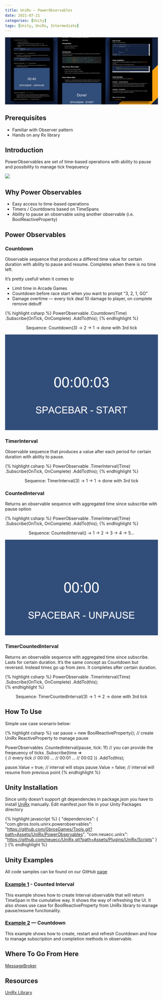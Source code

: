 ```yaml
---
title: UniRx — PowerObservables
date: 2021-07-21
categories: [Unity]
tags: [Unity, UniRx, Intermediate]
---
```


<img src="/assets/img/posts/power-observables/01.webp"/>

## Prerequisites
- Familiar with Observer pattern
- Hands on any Rx library

## Introduction
PowerObservables are set of time-based operations with ability to pause and possibility to manage tick freqeuency

<img src="/assets/img/posts/power-observables/02.png"/>

## Why Power Observables
- Easy access to time-based operations
- Timers / Countdowns based on TimeSpans
- Ability to pause an observable using another observable (i.e. BoolReactiveProperty)

## Power Observables

### Countdown
Observable sequence that produces a differed time value for certain duration with ability to pause and resume. Completes when there is no time left.

It’s pretty usefull when it comes to
- Limit time in Arcade Games
- Countdown before race start when you want to prompt “3, 2, 1, GO”
- Damage overtime — every tick deal 10 damage to player, on complete remove debuff

{% highlight csharp %}
PowerObservable
	.Countdown(Time)
	.Subscribe(OnTick, OnComplete)
	.AddTo(this);
{% endhighlight %}

<center>

Sequence: Countdown(3) → 2 → 1 → done with 3rd tick

</center>

<img src="/assets/img/posts/power-observables/03.gif"/>

### TimerInterval 
Observable sequence that produces a value after each period for certain duration with ability to pause.

{% highlight csharp %}
PowerObservable
	.TimerInterval(Time)
	.Subscribe(OnTick, OnComplete)
	.AddTo(this);
{% endhighlight %}

<center>

Sequence: TimerInterval(3) → 1 → 1 → done with 3rd tick

</center>

### CountedInterval  
Returns an observable sequence with aggregated time since subscribe with pause option

{% highlight csharp %}
PowerObservable
	.TimerInterval(Time)
	.Subscribe(OnTick, OnComplete)
	.AddTo(this);
{% endhighlight %}

<center>

Sequence: CountedInterval() → 1 → 2 → 3 → 4 → 5…

</center>

<img src="/assets/img/posts/power-observables/04.gif"/>

### TimerCountedInterval   
Returns an observable sequence with aggregated time since subscribe. Lasts for certain duration. It’s the same concept as Countdown but reversed. Instead times go up from zero. It completes after certain duration.

{% highlight csharp %}
PowerObservable
	.TimerInterval(Time)
	.Subscribe(OnTick, OnComplete)
	.AddTo(this);	   
{% endhighlight %}

<center>

Sequence: TimerCountedInterval(3) → 1 → 2 → done with 3rd tick

</center>

## How To Use
Simple use case scenario below:

{% highlight csharp %}
var pause = new BoolReactiveProperty(); // create UniRx ReactiveProperty to manage pause

PowerObservables
	.CountedInterval(pause, tick: 1f) // you can provide the freqeuency of ticks
	.Subscribe(time => 	
	{ 
		// every tick 
		// 00:00 ...
		// 00:01 ...
		// 00:02
	})
	.AddTo(this); 

pause.Value = true; // interval will stops
pause.Value = false; // interval will resume from previous point
{% endhighlight %}

## Unity Installation
Since unity doesn’t support git dependencies in package.json you have to install [UniRx](https://github.com/neuecc/UniRx#upm-package) manually.
Edit manifest.json file in your Unity Packages directory

{% highlight javascript %}
{
	"dependencies": {
		"com.gbros.tools.unirx.powerobservables": "[<https://github.com/GbrosGames/Tools.git?path=Assets/UniRx/PowerObservables>](<https://github.com/GbrosGames/Tools.git?path=Assets/UniRx/PowerObservables>)",
		"com.neuecc.unirx": "[<https://github.com/neuecc/UniRx.git?path=Assets/Plugins/UniRx/Scripts>](<https://github.com/neuecc/UniRx.git?path=Assets/Plugins/UniRx/Scripts>)"
	}
}
{% endhighlight %}

## Unity Examples
All code samples can be found on our GitHub [page](https://github.com/GbrosGames/Tools/tree/main/Assets/UniRx/PowerObservables)

### [Example 1](https://github.com/GbrosGames/Tools/blob/main/Assets/UniRx/PowerObservables/Samples~/Example%201/CountedInterval.cs) - Counted Interval
This example shows how to create Interval observable that will return TimeSpan in the cumulative way. It shows the way of refreshing the UI. It also shows use case for BoolReactiveProperty from UniRx library to manage pause/resume functionality.

### [Example 2](https://github.com/GbrosGames/Tools/blob/main/Assets/UniRx/PowerObservables/Samples~/Example%202/Countdown.cs) — Countdown
This example shows how to create, restart and refresh Countdown and how to manage subscription and completion methods in observable.

## Where To Go From Here
[MessageBroker](https://www.gbrosgames.com/post/unirx-series-part-1-messagebroker)

## Resources
[UniRx Library](https://github.com/neuecc/UniRx)